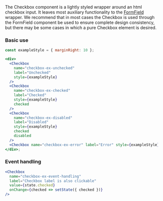 The Checkbox component is a lightly styled wrapper around an html checkbox input. It leaves most auxiliary functionality to the [FormField](#form) wrapper. We recommend that in most cases the Checkbox is used through the FormField component be used to ensure complete design consistency, but there may be some cases in which a pure Checkbox element is desired.

### Basic use

```jsx
const exampleStyle = { marginRight: 10 };

<div>
  <Checkbox
    name="checkbox-ex-unchecked"
    label="Unchecked"
    style={exampleStyle}
  />
  <Checkbox
    name="checkbox-ex-checked"
    label="Checked"
    style={exampleStyle}
    checked
  />
  <Checkbox
    name="checkbox-ex-disabled"
    label="Disabled"
    style={exampleStyle}
    checked
    disabled
  />
  <Checkbox name="checkbox-ex-error" label="Error" style={exampleStyle} error />
</div>;
```

### Event handling

```jsx
<Checkbox
  name="checkbox-ex-event-handling"
  label="Checkbox label is also clickable"
  value={state.checked}
  onChange={checked => setState({ checked })}
/>
```
